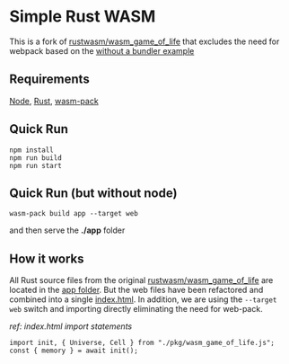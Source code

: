 # Simple Rust WASM

This is a fork of [rustwasm/wasm_game_of_life](https://github.com/rustwasm/wasm_game_of_life) that excludes the need for webpack based on the [without a bundler example](https://rustwasm.github.io/docs/wasm-bindgen/examples/without-a-bundler.html)

## Requirements
[Node](https://nodejs.org/en), [Rust](https://www.rust-lang.org), [wasm-pack](https://github.com/rustwasm/wasm-pack)

## Quick Run
```
npm install
npm run build
npm run start
```

## Quick Run (but without node)
```
wasm-pack build app --target web
```
and then serve the **./app** folder

## How it works
All Rust source files from the original [rustwasm/wasm_game_of_life](https://github.com/rustwasm/wasm_game_of_life) are located in the [app folder](app). But the web files have been refactored and combined into a single [index.html](app/index.html). In addition, we are using the `--target web` switch and importing directly eliminating the need for web-pack.

*ref: index.html import statements*
```
import init, { Universe, Cell } from "./pkg/wasm_game_of_life.js";
const { memory } = await init();
```